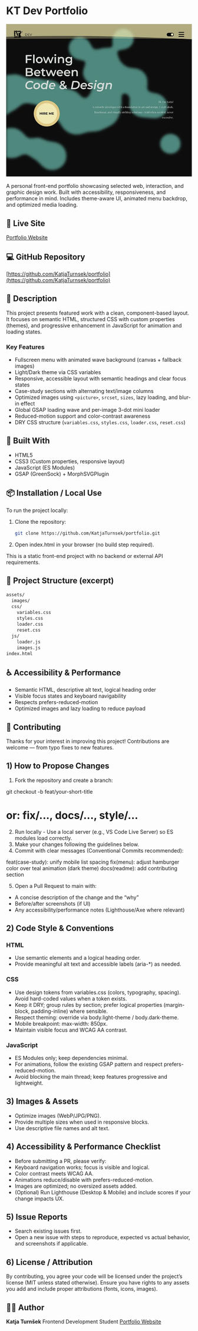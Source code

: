 # KT Dev Portfolio

![Portfolio Screenshot](assets/images/site-portfolio-900.webp)

A personal front-end portfolio showcasing selected web, interaction, and graphic design work. Built with accessibility, responsiveness, and performance in mind. Includes theme-aware UI, animated menu backdrop, and optimized media loading.

## 📍 Live Site

[Portfolio Website](https://katjaturnsek.github.io/portfolio/)

## 💻 GitHub Repository

[https://github.com/KatjaTurnsek/portfolio](https://github.com/KatjaTurnsek/portfolio)

## 📝 Description

This project presents featured work with a clean, component-based layout. It focuses on semantic HTML, structured CSS with custom properties (themes), and progressive enhancement in JavaScript for animation and loading states.

### Key Features

- Fullscreen menu with animated wave background (canvas + fallback images)  
- Light/Dark theme via CSS variables  
- Responsive, accessible layout with semantic headings and clear focus states  
- Case-study sections with alternating text/image columns  
- Optimized images using `<picture>`, `srcset`, `sizes`, lazy loading, and blur-in effect  
- Global GSAP loading wave and per-image 3-dot mini loader  
- Reduced-motion support and color-contrast awareness  
- DRY CSS structure (`variables.css`, `styles.css`, `loader.css`, `reset.css`)

## 🔧 Built With

- HTML5  
- CSS3 (Custom properties, responsive layout)  
- JavaScript (ES Modules)  
- GSAP (GreenSock) + MorphSVGPlugin

## 📦 Installation / Local Use

To run the project locally:

1. Clone the repository:
   ```bash
   git clone https://github.com/KatjaTurnsek/portfolio.git

2. Open index.html in your browser (no build step required).

This is a static front-end project with no backend or external API requirements.

## 📁 Project Structure (excerpt)

```text
assets/
  images/
  css/
    variables.css
    styles.css
    loader.css
    reset.css
  js/
    loader.js
    images.js
index.html
```

## ♿ Accessibility & Performance

- Semantic HTML, descriptive alt text, logical heading order
- Visible focus states and keyboard navigability
- Respects prefers-reduced-motion
- Optimized images and lazy loading to reduce payload

## 🤝 Contributing

Thanks for your interest in improving this project! Contributions are welcome — from typo fixes to new features.

## 1) How to Propose Changes

1) Fork the repository and create a branch:

git checkout -b feat/your-short-title
# or: fix/..., docs/..., style/...

2) Run locally - Use a local server (e.g., VS Code Live Server) so ES modules load correctly.
3) Make your changes following the guidelines below.
4) Commit with clear messages (Conventional Commits recommended):

feat(case-study): unify mobile list spacing
fix(menu): adjust hamburger color over teal animation (dark theme)
docs(readme): add contributing section

5) Open a Pull Request to main with:

- A concise description of the change and the “why”
- Before/after screenshots (if UI)
- Any accessibility/performance notes (Lighthouse/Axe where relevant)

## 2) Code Style & Conventions

### HTML

- Use semantic elements and a logical heading order.
- Provide meaningful alt text and accessible labels (aria-*) as needed.

### CSS

- Use design tokens from variables.css (colors, typography, spacing). Avoid hard-coded values when a token exists.
- Keep it DRY; group rules by section; prefer logical properties (margin-block, padding-inline) where sensible.
- Respect theming: override via body.light-theme / body.dark-theme.
- Mobile breakpoint: max-width: 850px.
- Maintain visible focus and WCAG AA contrast.

### JavaScript

- ES Modules only; keep dependencies minimal.
- For animations, follow the existing GSAP pattern and respect prefers-reduced-motion.
- Avoid blocking the main thread; keep features progressive and lightweight.

## 3) Images & Assets

- Optimize images (WebP/JPG/PNG).
- Provide multiple sizes when used in responsive <picture> blocks.
- Use descriptive file names and alt text.

## 4) Accessibility & Performance Checklist

- Before submitting a PR, please verify:
- Keyboard navigation works; focus is visible and logical.
- Color contrast meets WCAG AA.
- Animations reduce/disable with prefers-reduced-motion.
- Images are optimized; no oversized assets added.
- (Optional) Run Lighthouse (Desktop & Mobile) and include scores if your change impacts UX.

## 5) Issue Reports

- Search existing issues first.
- Open a new issue with steps to reproduce, expected vs actual behavior, and screenshots if applicable.

## 6) License / Attribution

By contributing, you agree your code will be licensed under the project’s license (MIT unless stated otherwise).
Ensure you have rights to any assets you add and include proper attributions (fonts, icons, images).

## 🙋‍♀️ Author

**Katja Turnšek**
Frontend Development Student
[Portfolio Website](https://katjaturnsek.github.io/portfolio/)
